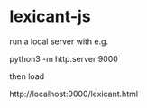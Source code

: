 # lexicant-js

run a local server with e.g.

python3 -m http.server 9000

then load

http://localhost:9000/lexicant.html
